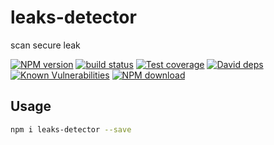 # leaks-detector

scan secure leak

[![NPM version][npm-image]][npm-url]
[![build status][travis-image]][travis-url]
[![Test coverage][codecov-image]][codecov-url]
[![David deps][david-image]][david-url]
[![Known Vulnerabilities][snyk-image]][snyk-url]
[![NPM download][download-image]][download-url]

[npm-image]: https://img.shields.io/npm/v/leaks-detector.svg?style=flat-square
[npm-url]: https://npmjs.org/package/leaks-detector
[travis-image]: https://img.shields.io/travis/atian25/leaks-detector.svg?style=flat-square
[travis-url]: https://travis-ci.org/atian25/leaks-detector
[codecov-image]: https://codecov.io/gh/atian25/leaks-detector/branch/master/graph/badge.svg
[codecov-url]: https://codecov.io/gh/atian25/leaks-detector
[david-image]: https://img.shields.io/david/atian25/leaks-detector.svg?style=flat-square
[david-url]: https://david-dm.org/atian25/leaks-detector
[snyk-image]: https://snyk.io/test/npm/leaks-detector/badge.svg?style=flat-square
[snyk-url]: https://snyk.io/test/npm/leaks-detector
[download-image]: https://img.shields.io/npm/dm/leaks-detector.svg?style=flat-square
[download-url]: https://npmjs.org/package/leaks-detector

## Usage

```bash
npm i leaks-detector --save
```
